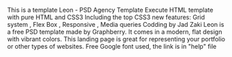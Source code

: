 This is a template Leon - PSD Agency Template
Execute HTML template with pure HTML and CSS3
Including the top CSS3 new features: Grid system , Flex Box , Responsive , Media queries
Codding by Jad Zaki
Leon is a free PSD template made by Graphberry. It comes in a modern, flat design with vibrant colors. This landing page is great for representing your 
portfolio or other types of websites. Free Google font used, the link is in "help" file

